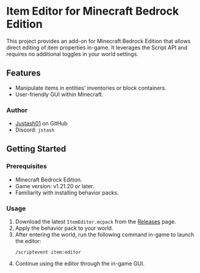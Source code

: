 # Item Editor for Minecraft Bedrock Edition

This project provides an add-on for Minecraft Bedrock Edition that allows direct editing of item properties in-game. It leverages the Script API and requires no additional toggles in your world settings.

## Features

- Manipulate items in entities' inventories or block containers.
- User-friendly GUI within Minecraft.

### Author
- [Justash01](https://github.com/Justash01) on GitHub
- Discord: `jstash`

## Getting Started

### Prerequisites

- Minecraft Bedrock Edition.
- Game version: v1.21.20 or later.
- Familiarity with installing behavior packs.

### Usage

1. Download the latest `ItemEditor.mcpack` from the [Releases](https://github.com/Justash01/item-editor-mcbe/releases) page.
2. Apply the behavior pack to your world.
3. After entering the world, run the following command in-game to launch the editor:
   ```
   /scriptevent item:editor
   ```
4. Continue using the editor through the in-game GUI.
